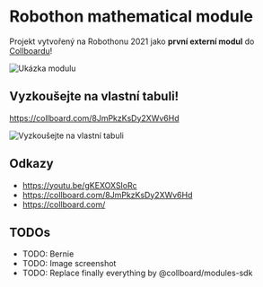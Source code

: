 # Robothon mathematical module

Projekt vytvořený na Robothonu 2021 jako **první externí modul** do [Collboardu](https://collboard.com/)!


![Ukázka modulu](https://user-images.githubusercontent.com/23721952/105996243-5d3e4180-60aa-11eb-8e8f-cf92729b1e8c.png)

## Vyzkoušejte na vlastní tabuli!

https://collboard.com/8JmPkzKsDy2XWv6Hd

![Vyzkoušejte na vlastní tabuli](https://user-images.githubusercontent.com/23721952/105579498-6b791e80-5d87-11eb-805e-5c3740c9e6ef.gif)


## Odkazy

- https://youtu.be/gKEXOXSIoRc
- https://collboard.com/8JmPkzKsDy2XWv6Hd
- https://collboard.com/


## TODOs

-   TODO: Bernie
-   TODO: Image screenshot
-   TODO: Replace finally everything by @collboard/modules-sdk

